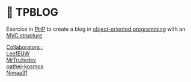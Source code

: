 # :bookmark_tabs: TPBLOG

Exercise in [PHP](https://www.php.net/) to create a blog in [object-oriented programming](https://en.wikipedia.org/wiki/Object-oriented_programming) with an [MVC structure](https://developer.mozilla.org/en-US/docs/Glossary/MVC).

<ins>Collaborators :</ins>  
[LeefEUW](https://github.com/LeefEUW)  
[MrTruitedev](https://github.com/MrTruitedev)  
[pathei-kosmos](https://github.com/pathei-kosmos)  
[Nimaa31](https://github.com/Nimaa31)  

